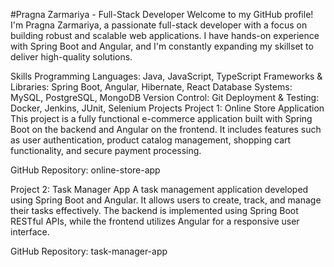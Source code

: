 
#Pragna Zarmariya - Full-Stack Developer
Welcome to my GitHub profile! I'm Pragna Zarmariya, a passionate full-stack developer with a focus on building robust and scalable web applications. I have hands-on experience with Spring Boot and Angular, and I'm constantly expanding my skillset to deliver high-quality solutions.

Skills
Programming Languages: Java, JavaScript, TypeScript
Frameworks & Libraries: Spring Boot, Angular, Hibernate, React
Database Systems: MySQL, PostgreSQL, MongoDB
Version Control: Git
Deployment & Testing: Docker, Jenkins, JUnit, Selenium
Projects
Project 1: Online Store Application
This project is a fully functional e-commerce application built with Spring Boot on the backend and Angular on the frontend. It includes features such as user authentication, product catalog management, shopping cart functionality, and secure payment processing.

GitHub Repository: online-store-app

Project 2: Task Manager App
A task management application developed using Spring Boot and Angular. It allows users to create, track, and manage their tasks effectively. The backend is implemented using Spring Boot RESTful APIs, while the frontend utilizes Angular for a responsive user interface.

GitHub Repository: task-manager-app
